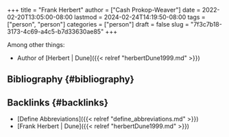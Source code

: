 +++
title = "Frank Herbert"
author = ["Cash Prokop-Weaver"]
date = 2022-02-20T13:05:00-08:00
lastmod = 2024-02-24T14:19:50-08:00
tags = ["person", "person"]
categories = ["person"]
draft = false
slug = "7f3c7b18-3173-4c69-a4c5-b7d33630ae85"
+++

Among other things:

-   Author of [Herbert | Dune]({{< relref "herbertDune1999.md" >}})


## Bibliography {#bibliography}

<style>.csl-entry{text-indent: -1.5em; margin-left: 1.5em;}</style><div class="csl-bib-body">
</div>


## Backlinks {#backlinks}

-   [Define Abbreviations]({{< relref "define_abbreviations.md" >}})
-   [Frank Herbert | Dune]({{< relref "herbertDune1999.md" >}})
